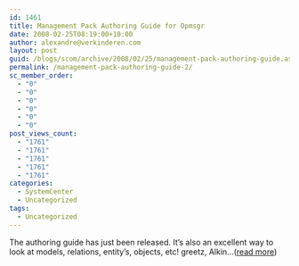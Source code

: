 ```yaml
---
id: 1461
title: Management Pack Authoring Guide for Opmsgr
date: 2008-02-25T08:19:00+10:00
author: alexandre@verkinderen.com
layout: post
guid: /blogs/scom/archive/2008/02/25/management-pack-authoring-guide.aspx
permalink: /management-pack-authoring-guide-2/
sc_member_order:
  - "0"
  - "0"
  - "0"
  - "0"
  - "0"
  - "0"
post_views_count:
  - "1761"
  - "1761"
  - "1761"
  - "1761"
  - "1761"
categories:
  - SystemCenter
  - Uncategorized
tags:
  - Uncategorized
---
```

The authoring guide has just been released. It&#8217;s also an excellent way to look at models, relations, entity&#8217;s, objects, etc! greetz, Alkin&#8230;([read more](http://trycatch.be/blogs/scug/archive/2008/02/25/management-pack-authoring-guide.aspx))<img height="1" src="http://trycatch.be/aggbug.aspx?PostID=400" width="1" />